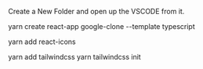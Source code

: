 Create a New Folder and open up the VSCODE from it.

yarn create react-app google-clone --template typescript

yarn add react-icons

yarn add tailwindcss
yarn tailwindcss init
